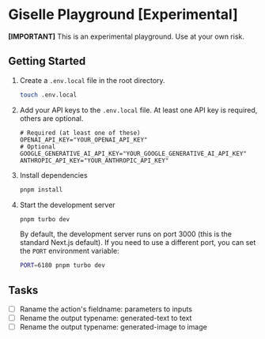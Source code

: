 # Giselle Playground [Experimental]

**[IMPORTANT]** This is an experimental playground. Use at your own risk.

## Getting Started

1. Create a `.env.local` file in the root directory.

    ```sh
    touch .env.local
    ```

2. Add your API keys to the `.env.local` file. At least one API key is required, others are optional.

    ```.env
    # Required (at least one of these)
    OPENAI_API_KEY="YOUR_OPENAI_API_KEY"
    # Optional
    GOOGLE_GENERATIVE_AI_API_KEY="YOUR_GOOGLE_GENERATIVE_AI_API_KEY"
    ANTHROPIC_API_KEY="YOUR_ANTHROPIC_API_KEY"
    ```

3. Install dependencies

    ```sh
    pnpm install
    ```

4. Start the development server

    ```sh
    pnpm turbo dev
    ```

    By default, the development server runs on port 3000 (this is the standard Next.js default). If you need to use a different port, you can set the `PORT` environment variable:

    ```sh
    PORT=6180 pnpm turbo dev
    ```

## Tasks

- [ ] Raname the action's fieldname: parameters to inputs
- [ ] Rename the output typename: generated-text to text
- [ ] Rename the output typename: generated-image to image
